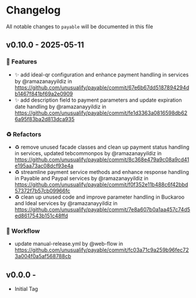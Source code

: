 # Changelog

All notable changes to `payable` will be documented in this file

## v0.10.0 - 2025-05-11

### :rocket: Features

- :sparkles: add ideal-qr configuration and enhance payment handling in services by @ramazanayyildiz in https://github.com/unusualify/payable/commit/67e6b67dd5187894294db1467f841bf69a2e0909
- :sparkles: add description field to payment parameters and update expiration date handling by @ramazanayyildiz in https://github.com/unusualify/payable/commit/fe1d3363a0816598db626a95f83ba2d813dca935

### :recycle: Refactors

- :recycle: remove unused facade classes and clean up payment status handling in services, updated tebcommonpos by @ramazanayyildiz in https://github.com/unusualify/payable/commit/8c368e479a9c08a9cd41e195aa73ac08dcf93e4a
- :recycle: streamline payment service methods and enhance response handling in Payable and Paypal services by @ramazanayyildiz in https://github.com/unusualify/payable/commit/f0f352e11b488c6f42bbd57372f7b57cb09966fc
- :recycle: clean up unused code and improve parameter handling in Buckaroo and Ideal services by @ramazanayyildiz in https://github.com/unusualify/payable/commit/7e8a607b0a1aa457c74d5ed8617543b151c48ffd

### :green_heart: Workflow

- update manual-release.yml by @web-flow in https://github.com/unusualify/payable/commit/fc03a71c9a259b96fec723a004f0a5af568788cb

## v0.0.0 -

- Initial Tag
